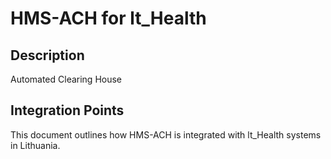 # HMS-ACH for lt_Health

## Description

Automated Clearing House

## Integration Points

This document outlines how HMS-ACH is integrated with lt_Health systems in Lithuania.
